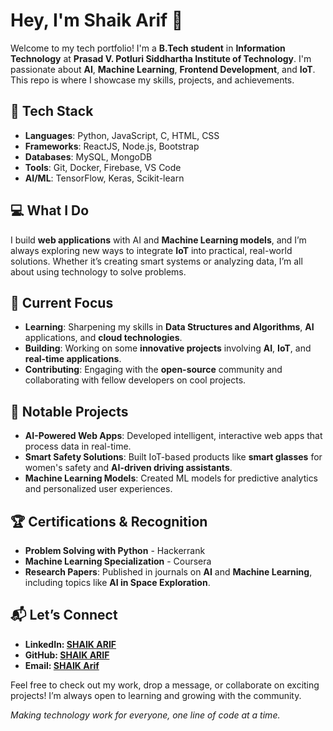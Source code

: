 # Hey, I'm Shaik Arif 👋

Welcome to my tech portfolio! I'm a **B.Tech student** in **Information Technology** at **Prasad V. Potluri Siddhartha Institute of Technology**. I'm passionate about **AI**, **Machine Learning**, **Frontend Development**, and **IoT**. This repo is where I showcase my skills, projects, and achievements.

## 🚀 **Tech Stack**
- **Languages**: Python, JavaScript, C, HTML, CSS
- **Frameworks**: ReactJS, Node.js, Bootstrap
- **Databases**: MySQL, MongoDB
- **Tools**: Git, Docker, Firebase, VS Code
- **AI/ML**: TensorFlow, Keras, Scikit-learn

## 💻 **What I Do**
I build **web applications** with AI and **Machine Learning models**, and I’m always exploring new ways to integrate **IoT** into practical, real-world solutions. Whether it’s creating smart systems or analyzing data, I’m all about using technology to solve problems.

## 🌱 **Current Focus**
- **Learning**: Sharpening my skills in **Data Structures and Algorithms**, **AI** applications, and **cloud technologies**.
- **Building**: Working on some **innovative projects** involving **AI**, **IoT**, and **real-time applications**.
- **Contributing**: Engaging with the **open-source** community and collaborating with fellow developers on cool projects.

## 📝 **Notable Projects**
- **AI-Powered Web Apps**: Developed intelligent, interactive web apps that process data in real-time.
- **Smart Safety Solutions**: Built IoT-based products like **smart glasses** for women's safety and **AI-driven driving assistants**.
- **Machine Learning Models**: Created ML models for predictive analytics and personalized user experiences.

## 🏆 **Certifications & Recognition**
- **Problem Solving with Python** - Hackerrank
- **Machine Learning Specialization** - Coursera
- **Research Papers**: Published in journals on **AI** and **Machine Learning**, including topics like **AI in Space Exploration**.

## 📬 **Let’s Connect**
- **LinkedIn: [SHAIK ARIF](https://www.linkedin.com/in/shaik-arif-b47317245/)**
- **GitHub: [SHAIK ARIF](https://github.com/shaikarif)**
- **Email: [SHAIK Arif](shaikarif.research@gmail.com)**

Feel free to check out my work, drop a message, or collaborate on exciting projects! I’m always open to learning and growing with the community.


*Making technology work for everyone, one line of code at a time.*
